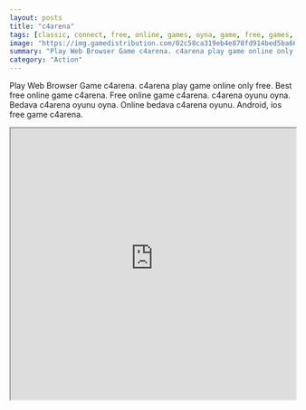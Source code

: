 ```yaml
---
layout: posts
title: "c4arena"
tags: [classic, connect, free, online, games, oyna, game, free, games, play, play, games]
image: "https://img.gamedistribution.com/02c58ca319eb4e878fd914bed5ba6655.jpg"
summary: "Play Web Browser Game c4arena. c4arena play game online only free. Best free online game c4arena. Free online game c4arena. c4arena oyunu oyna. Bedava c4arena oyunu oyna. Online bedava c4arena oyunu. Android, ios free game c4arena."
category: "Action"
---
```


Play Web Browser Game c4arena. c4arena play game online only free. Best free online game c4arena. Free online game c4arena. c4arena oyunu oyna. Bedava c4arena oyunu oyna. Online bedava c4arena oyunu. Android, ios free game c4arena.

<iframe width="100%" height="480px;" src="https://html5.gamedistribution.com/02c58ca319eb4e878fd914bed5ba6655/"></iframe>